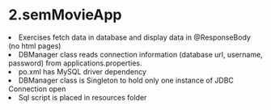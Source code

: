 # 2.semMovieApp

<li> Exercises fetch data in database and display data in @ResponseBody (no html pages) 
<li> DBManager class reads connection information (database url, username, password)  from applications.properties.
<li> po.xml has MySQL driver dependency
<li> DBManager class is Singleton to hold only one instance of JDBC Connection open
<li> Sql script is placed in resources folder
